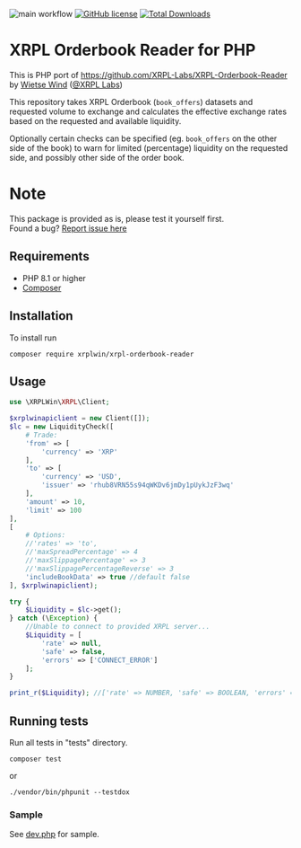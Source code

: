 ![main workflow](https://github.com/XRPLWin/XRPL-Orderbook-Reader/actions/workflows/main.yml/badge.svg)
[![GitHub license](https://img.shields.io/github/license/XRPLWin/XRPL-Orderbook-Reader)](https://github.com/XRPLWin/XRPL-Orderbook-Reader/blob/main/LICENSE)
[![Total Downloads](https://img.shields.io/packagist/dt/xrplwin/xrpl-orderbook-reader.svg?style=flat)](https://packagist.org/packages/xrplwin/xrpl-orderbook-reader)

# XRPL Orderbook Reader for PHP

This is PHP port of https://github.com/XRPL-Labs/XRPL-Orderbook-Reader by [Wietse Wind](https://github.com/WietseWind) ([@XRPL Labs](https://github.com/XRPL-Labs))

This repository takes XRPL Orderbook (`book_offers`) datasets and requested volume to
exchange and calculates the effective exchange rates based on the requested and available liquidity.

Optionally certain checks can be specified (eg. `book_offers` on the other side of the book)
to warn for limited (percentage) liquidity on the requested side, and possibly other side
of the order book.

# Note

This package is provided as is, please test it yourself first.  
Found a bug? [Report issue here](https://github.com/XRPLWin/XRPL-Orderbook-Reader/issues/new)

## Requirements
- PHP 8.1 or higher
- [Composer](https://getcomposer.org/)

## Installation
To install run

```
composer require xrplwin/xrpl-orderbook-reader
```

## Usage
```PHP
use \XRPLWin\XRPL\Client;

$xrplwinapiclient = new Client([]);
$lc = new LiquidityCheck([
    # Trade:
    'from' => [
        'currency' => 'XRP'
    ],
    'to' => [
        'currency' => 'USD',
        'issuer' => 'rhub8VRN55s94qWKDv6jmDy1pUykJzF3wq'
    ],
    'amount' => 10,
    'limit' => 100
],
[
    # Options:
    //'rates' => 'to',
    //'maxSpreadPercentage' => 4
    //'maxSlippagePercentage' => 3
    //'maxSlippagePercentageReverse' => 3
    'includeBookData' => true //default false
], $xrplwinapiclient);

try {
    $Liquidity = $lc->get();
} catch (\Exception) {
    //Unable to connect to provided XRPL server...
    $Liquidity = [
        'rate' => null,
        'safe' => false,
        'errors' => ['CONNECT_ERROR']
    ];
}

print_r($Liquidity); //['rate' => NUMBER, 'safe' => BOOLEAN, 'errors' => ARRAY, 'books' => ARRAY]
```
## Running tests
Run all tests in "tests" directory.
```
composer test
```
or
```
./vendor/bin/phpunit --testdox
```

### Sample

See [dev.php](dev.php) for sample.
